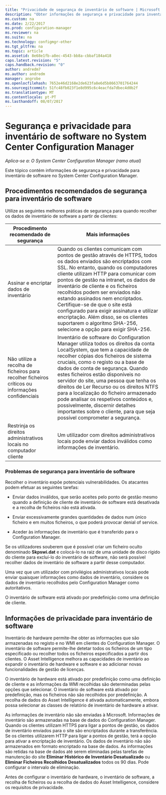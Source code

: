 ```yaml
---
title: "Privacidade de segurança de inventário de software | Microsoft Docs"
description: "Obter informações de segurança e privacidade para inventário de software no System Center Configuration Manager."
ms.custom: na
ms.date: 2/22/2017
ms.prod: configuration-manager
ms.reviewer: na
ms.suite: na
ms.technology: configmgr-other
ms.tgt_pltfrm: na
ms.topic: article
ms.assetid: 8e68e1fb-a8ec-4543-bb8a-cbbaf184a418
caps.latest.revision: "5"
caps.handback.revision: "0"
author: andredm7
ms.author: andredm
manager: angrobe
ms.openlocfilehash: 7652e46d2168e2de623fa8e6d5b8663701764244
ms.sourcegitcommit: 51fc48fb023f1e8d995c6c4eacfda7dbec4d0b2f
ms.translationtype: MT
ms.contentlocale: pt-PT
ms.lasthandoff: 08/07/2017
---
```

# <a name="security-and-privacy-for-software-inventory-in-system-center-configuration-manager"></a>Segurança e privacidade para inventário de software no System Center Configuration Manager

*Aplica-se a: O System Center Configuration Manager (ramo atual)*

Este tópico contém informações de segurança e privacidade para inventário de software no System Center Configuration Manager.  

##  <a name="BKMK_Security_HardwareInventory"></a> Procedimentos recomendados de segurança para inventário de software  
 Utilize as seguintes melhores práticas de segurança para quando recolher os dados de inventário de software a partir de clientes:  

|Procedimento recomendado de segurança|Mais informações|  
|----------------------------|----------------------|  
|Assinar e encriptar dados de inventário|Quando os clientes comunicam com pontos de gestão através de HTTPS, todos os dados enviados são encriptados com SSL. No entanto, quando os computadores cliente utilizam HTTP para comunicar com pontos de gestão na intranet, os dados de inventário de cliente e os ficheiros recolhidos podem ser enviados não estando assinados nem encriptados. Certifique-se de que o site está configurado para exigir assinatura e utilizar encriptação. Além disso, se os clientes suportarem o algoritmo SHA-256, selecione a opção para exigir SHA-256.|  
|Não utilize a recolha de ficheiros para recolher ficheiros críticos ou informações confidenciais|Inventário de software do Configuration Manager utiliza todos os direitos da conta LocalSystem, que tem a capacidade de recolher cópias dos ficheiros de sistema cruciais, como o registo ou a base de dados de conta de segurança. Quando estes ficheiros estão disponíveis no servidor do site, uma pessoa que tenha os direitos de Ler Recurso ou os direitos NTFS para a localização do ficheiro armazenado pode analisar os respetivos conteúdos e, possivelmente, discernir detalhes importantes sobre o cliente, para que seja possível comprometer a segurança.|  
|Restrinja os direitos administrativos locais no computador cliente|Um utilizador com direitos administrativos locais pode enviar dados inválidos como informações de inventário.|  

### <a name="security-issues-for-software-inventory"></a>Problemas de segurança para inventário de software  
 Recolher o inventário expõe potenciais vulnerabilidades. Os atacantes podem efetuar as seguintes tarefas:  

-   Enviar dados inválidos, que serão aceites pelo ponto de gestão mesmo quando a definição de cliente de inventário de software está desativada e a recolha de ficheiros não está ativada.  

-   Enviar excessivamente grandes quantidades de dados num único ficheiro e em muitos ficheiros, o que poderá provocar denial of service.  

-   Aceder às informações de inventário que é transferido para o Configuration Manager.  

 Se os utilizadores souberem que é possível criar um ficheiro oculto denominado **Skpswi.dat** e colocá-lo na raiz de uma unidade de disco rígido do cliente para excluí-lo do inventário de software, não será possível recolher dados de inventário de software a partir desse computador.  

 Uma vez que um utilizador com privilégios administrativos locais pode enviar quaisquer informações como dados de inventário, considere os dados de inventário recolhidos pelo Configuration Manager como autoritativos.  

 O inventário de software está ativado por predefinição como uma definição de cliente.  

##  <a name="BKMK_Privacy_HardwareInventory"></a> Informações de privacidade para inventário de software  
 Inventário de hardware permite-lhe obter as informações que são armazenadas no registo e no WMI em clientes do Configuration Manager. O inventário de software permite-lhe detetar todos os ficheiros de um tipo especificado ou recolher todos os ficheiros especificados a partir dos clientes. O Asset Intelligence melhora as capacidades de inventário ao expandir o inventário de hardware e software e ao adicionar novas funcionalidades de gestão de licenças.  

 O inventário de hardware está ativado por predefinição como uma definição de cliente e as informações da WMI recolhidas são determinadas pelas opções que selecionar. O inventário de software está ativado por predefinição, mas os ficheiros não são recolhidos por predefinição. A recolha de dados do Asset Intelligence é ativada automaticamente, embora possa selecionar as classes de relatório de inventário de hardware a ativar.  

 As informações de inventário não são enviadas à Microsoft. Informações de inventário são armazenadas na base de dados do Configuration Manager. Quando os clientes utilizam HTTPS para ligar a pontos de gestão, os dados de inventário enviados para o site são encriptados durante a transferência. Se os clientes utilizarem HTTP para ligar a pontos de gestão, terá a opção para ativar a encriptação de inventário. Os dados de inventário não são armazenados em formato encriptado na base de dados. As informações são retidas na base de dados até serem eliminadas pelas tarefas de manutenção do site **Eliminar Histórico de Inventário Desatualizado** ou **Eliminar Ficheiros Recolhidos Desatualizados** todos os 90 dias. Pode configurar o intervalo de eliminação.  

 Antes de configurar o inventário de hardware, o inventário de software, a recolha de ficheiros ou a recolha de dados do Asset Intelligence, considere os requisitos de privacidade.  
